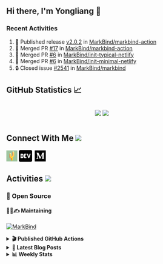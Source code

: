 ## Hi there, I'm Yongliang 👋

### Recent Activities

<!--START_SECTION:activity-->
1. 🚀 Published release [v2.0.2](https://github.com/MarkBind/markbind-action/releases/tag/v2.0.2) in [MarkBind/markbind-action](https://github.com/MarkBind/markbind-action)
2. 🎉 Merged PR [#17](https://github.com/MarkBind/markbind-action/pull/17) in [MarkBind/markbind-action](https://github.com/MarkBind/markbind-action)
3. 🎉 Merged PR [#6](https://github.com/MarkBind/init-typical-netlify/pull/6) in [MarkBind/init-typical-netlify](https://github.com/MarkBind/init-typical-netlify)
4. 🎉 Merged PR [#6](https://github.com/MarkBind/init-minimal-netlify/pull/6) in [MarkBind/init-minimal-netlify](https://github.com/MarkBind/init-minimal-netlify)
5. 🔒 Closed issue [#2541](https://github.com/MarkBind/markbind/issues/2541) in [MarkBind/markbind](https://github.com/MarkBind/markbind)
<!--END_SECTION:activity-->

## GitHub Statistics :chart_with_upwards_trend:
<div align="center">
<div style="display: flex; align-items: center; justify-content: center;">

[![](https://github-readme-stats-tlylt.vercel.app/api?username=tlylt&show_icons=true&theme=tokyonight&hide_border=true&locale=en)](https://github.com/tlylt)
[![](https://github-readme-streak-stats.herokuapp.com/?user=tlylt&theme=tokyonight&hide_border=true)](https://github.com/tlylt)
</div>
</div>

## Connect With Me <img src="https://media.giphy.com/media/2wh5K5yE3ulp3xgYcG/giphy-downsized.gif" width="30">

<a href="https://www.yongliangliu.com/" target="_blank"><img align="center" src="static/site-icon.png" alt="yongliangliu.com" height="29" width="29" /></a>
<a href="https://dev.to/tlylt" target="_blank"><img align="center" src="static/dev-badge.svg" alt="dev.to/tlylt" height="35" width="35" /></a>
<a href="https://tlylt.medium.com" target="_blank"><img align="center" src="static/medium.png" alt="tlylt.medium.com" height="35" width="35" /></a>

## Activities <img src="https://media.giphy.com/media/WUlplcMpOCEmTGBtBW/giphy.gif" width="30">

### 🔭 Open Source

#### 👷‍♂️✍️ Maintaining
[![MarkBind](https://github-readme-stats-tlylt.vercel.app/api/pin/?username=markbind&repo=markbind)](https://github.com/MarkBind/markbind)

<details>
<summary> <b>🎬 Published GitHub Actions </b> </summary>

[![install-graphviz](https://github-readme-stats-tlylt.vercel.app/api/pin/?username=tlylt&repo=install-graphviz)](https://github.com/tlylt/install-graphviz)

[![reposense-action](https://github-readme-stats-tlylt.vercel.app/api/pin/?username=tlylt&repo=reposense-action)](https://github.com/tlylt/reposense-action)

[![markbin-action](https://github-readme-stats-tlylt.vercel.app/api/pin/?username=markbind&repo=markbind-action)](https://github.com/MarkBind/markbind-action)

</details>

<details>
<summary> <b>📕 Latest Blog Posts</b> </summary>

<!-- BLOG-POST-LIST:START -->
- [Return a Bool or an Error in Go?](https://yongliangliu.com/blog/go-return-bool-or-error)
- [Tauri-0 - Setting up a Tauri project](https://yongliangliu.com/blog/tauri-0)
- [Go Errors](https://yongliangliu.com/blog/golang-errors)
- [Reflection on Personal Finance](https://yongliangliu.com/blog/financial-lessons)
- [My Go-To Git Commands to Fix Mistakes](https://yongliangliu.com/blog/git-commands)
<!-- BLOG-POST-LIST:END -->

</details>

<details>
<summary> <b>📊 Weekly Stats</b> </summary>

<!--START_SECTION:waka-->
![Code Time](http://img.shields.io/badge/Code%20Time-1%2C236%20hrs%2016%20mins-blue)

**🐱 My GitHub Data** 

> 📦 675.1 kB Used in GitHub's Storage 
 > 
> 🏆 346 Contributions in the Year 2024
 > 
> 🚫 Not Opted to Hire
 > 
> 📜 171 Public Repositories 
 > 
> 🔑 44 Private Repositories 
 > 
**I'm an Early 🐤** 

```text
🌞 Morning                3719 commits        ████████░░░░░░░░░░░░░░░░░   31.30 % 
🌆 Daytime                3147 commits        ███████░░░░░░░░░░░░░░░░░░   26.48 % 
🌃 Evening                4426 commits        █████████░░░░░░░░░░░░░░░░   37.25 % 
🌙 Night                  591 commits         █░░░░░░░░░░░░░░░░░░░░░░░░   04.97 % 
```
📅 **I'm Most Productive on Wednesday** 

```text
Monday                   1424 commits        ███░░░░░░░░░░░░░░░░░░░░░░   11.98 % 
Tuesday                  1888 commits        ████░░░░░░░░░░░░░░░░░░░░░   15.89 % 
Wednesday                2010 commits        ████░░░░░░░░░░░░░░░░░░░░░   16.91 % 
Thursday                 1545 commits        ███░░░░░░░░░░░░░░░░░░░░░░   13.00 % 
Friday                   1469 commits        ███░░░░░░░░░░░░░░░░░░░░░░   12.36 % 
Saturday                 1706 commits        ████░░░░░░░░░░░░░░░░░░░░░   14.36 % 
Sunday                   1841 commits        ████░░░░░░░░░░░░░░░░░░░░░   15.49 % 
```


📊 **This Week I Spent My Time On** 

```text
🕑︎ Time Zone: Asia/Singapore

💬 Programming Languages: 
Markdown                 49 mins             █████████████████████████   100.00 % 
```


 Last Updated on 28/12/2024 00:48:54 UTC
<!--END_SECTION:waka-->

</details>
